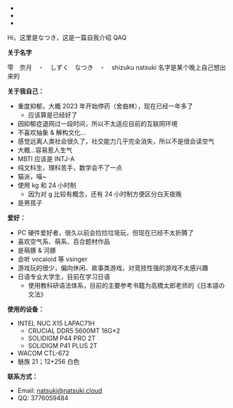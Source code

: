 -
-
-
Hi，这里是なつき，这是一篇自我介绍 QAQ

**关于名字**

雫　奈月　・　しずく　なつき　・　shizuku natsuki
名字是某个晚上自己想出来的

**关于我自己：**

- 重度抑郁，大概 2023 年开始停药（舍曲林），现在已经一年多了
    - 应该算是已经好了
- 因抑郁症退网过一段时间，所以不太适应目前的互联网环境
- 不喜欢抽象 & 解构文化…
- 感觉远离人类社会很久了，社交能力几乎完全消失，所以不是很会读空气
- 大概…容易惹人生气
- MBTI 应该是 INTJ-A
- 纯文科生，理科苦手，数学会不了一点
- 猫派，喵~
- 使用 kg 和 24 小时制
    - 因为对 g 比较有概念，还有 24 小时制方便区分白天夜晚
- 是男孩子

**爱好：**

- PC 硬件爱好者，很久以前会捡捡垃圾玩，但现在已经不太折腾了
- 喜欢空气系、萌系、百合题材作品
- 是萌豚 & 河豚
- 会听 vocaloid 等 vsinger
- 游戏玩的很少，偏向休闲、故事类游戏，对竞技性强的游戏不太感兴趣
- 日语专业大学生，目前在学习日语
    - 使用教科研语法体系，目前的主要参考书籍为高橋太郎老师的《日本語の文法》

**使用的设备：**

- INTEL NUC X15 LAPAC71H
    - CRUCIAL DDR5 5600MT 16G*2
    - SOLIDIGM P44 PRO 2T
    - SOLIDIGM P41 PLUS 2T
- WACOM CTL-672
- 魅族 21；12+256 白色

**联系方式：**

- Email: natsuki@natsuki.cloud
- QQ: 3776059484